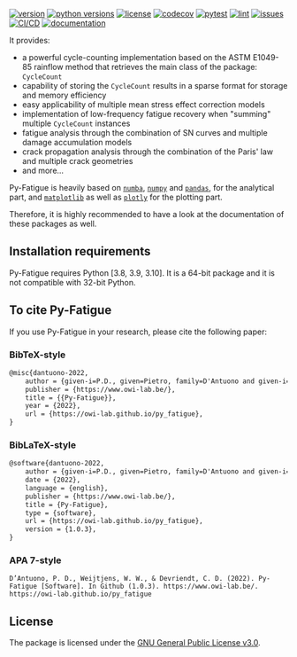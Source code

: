 [![version](https://img.shields.io/pypi/v/py_fatigue)](https://pypi.org/project/py-fatigue/)
[![python versions](https://img.shields.io/pypi/pyversions/py_fatigue)](https://pypi.org/project/py-fatigue/)
[![license](https://img.shields.io/github/license/owi-lab/py_fatigue)](https://github.com/OWI-Lab/py_fatigue/blob/main/LICENSE)
[![codecov](https://codecov.io/gh/OWI-Lab/py_fatigue/branch/main/graph/badge.svg?token=CM4H0C3LVY)](https://codecov.io/gh/OWI-Lab/py_fatigue)
[![pytest](https://img.shields.io/github/actions/workflow/status/owi-lab/py_fatigue/ci.yml?label=pytest)](https://github.com/OWI-Lab/py_fatigue/actions/workflows/ci.yml)
[![lint](https://img.shields.io/github/actions/workflow/status/owi-lab/py_fatigue/ci.yml?label=lint)](https://github.com/OWI-Lab/py_fatigue/actions/workflows/ci.yml)
[![issues](https://img.shields.io/github/issues/owi-lab/py_fatigue)](https://github.com/OWI-Lab/py_fatigue/issues)
[![CI/CD](https://github.com/OWI-Lab/py_fatigue/actions/workflows/cd.yml/badge.svg)](https://github.com/OWI-Lab/py_fatigue/actions/workflows/cd.yml)
[![documentation](https://github.com/OWI-Lab/py_fatigue/actions/workflows/pages/pages-build-deployment/badge.svg?label=docs)](https://owi-lab.github.io/py_fatigue/)

It provides:

- a powerful cycle-counting implementation based on the ASTM E1049-85 rainflow method that retrieves the main class of the package: ``CycleCount``
- capability of storing the ``CycleCount`` results in a sparse format for storage and memory efficiency
- easy applicability of multiple mean stress effect correction models
- implementation of low-frequency fatigue recovery when "summing" multiple ``CycleCount`` instances
- fatigue analysis through the combination of SN curves and multiple damage accumulation models
- crack propagation analysis through the combination of the Paris' law and multiple crack geometries
- and more...

Py-Fatigue is heavily based on [``numba``](https://numba.pydata.org/), [``numpy``](https://numpy.org/) and [``pandas``](https://pandas.pydata.org/), for the analytical part, and [``matplotlib``](https://matplotlib.org/) as well as [``plotly``](https://plotly.com/python/) for the plotting part.

Therefore, it is highly recommended to have a look at the documentation of these packages as well.

## Installation requirements

Py-Fatigue requires Python [3.8, 3.9, 3.10]. It is a 64-bit package and it is not compatible with 32-bit Python.

## To cite Py-Fatigue

If you use Py-Fatigue in your research, please cite the following paper:

### BibTeX-style

```tex
@misc{dantuono-2022,
	author = {given-i=P.D., given=Pietro, family=D'Antuono and given-i=W.W., given=Wout, family=Weijtjens and given-i=C.D., given=Christof, family=Devriendt},
	publisher = {https://www.owi-lab.be/},
	title = {{Py-Fatigue}},
	year = {2022},
	url = {https://owi-lab.github.io/py_fatigue},
}
```

### BibLaTeX-style

```tex
@software{dantuono-2022,
	author = {given-i=P.D., given=Pietro, family=D'Antuono and given-i=W.W., given=Wout, family=Weijtjens and given-i=C.D., given=Christof, family=Devriendt},
	date = {2022},
	language = {english},
	publisher = {https://www.owi-lab.be/},
	title = {Py-Fatigue},
	type = {software},
	url = {https://owi-lab.github.io/py_fatigue},
	version = {1.0.3},
}
```

### APA 7-style

```
D’Antuono, P. D., Weijtjens, W. W., & Devriendt, C. D. (2022). Py-Fatigue [Software]. In Github (1.0.3). https://www.owi-lab.be/. https://owi-lab.github.io/py_fatigue
```

## License

The package is licensed under the [GNU General Public License v3.0](https://www.gnu.org/licenses/gpl-3.0.en.html).
